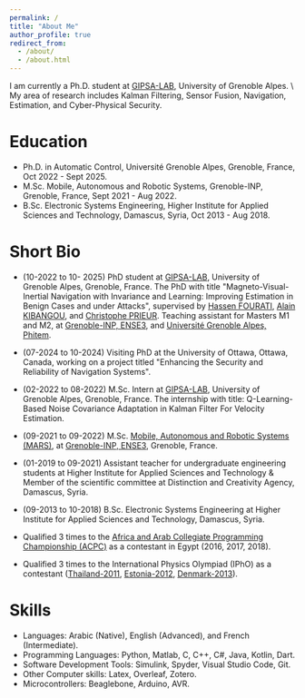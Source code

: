 ```yaml
---
permalink: /
title: "About Me"
author_profile: true
redirect_from: 
  - /about/
  - /about.html
---
```



I am currently a Ph.D. student at <a href="https://www.gipsa-lab.grenoble-inp.fr/en" target="_blank">GIPSA-LAB</a>,  University of Grenoble Alpes. \\
My area of research includes Kalman Filtering, Sensor Fusion, Navigation, Estimation, and Cyber-Physical Security.

Education
======
- Ph.D. in Automatic Control, Université Grenoble Alpes, Grenoble, France, Oct 2022 - Sept 2025.
- M.Sc. Mobile, Autonomous and Robotic Systems, Grenoble-INP, Grenoble, France, Sept 2021 - Aug 2022.
- B.Sc. Electronic Systems Engineering, Higher Institute for Applied Sciences and Technology, Damascus, Syria, Oct 2013 - Aug 2018.


Short Bio
======
- (10-2022 to 10- 2025)  PhD student at <a href="https://www.gipsa-lab.grenoble-inp.fr/en" target="_blank">GIPSA-LAB</a>, University of Grenoble Alpes, Grenoble, France.  The PhD with title "Magneto-Visual-Inertial Navigation with Invariance and Learning: Improving Estimation in Benign Cases and under Attacks", supervised by 
 <a href="https://scholar.google.fr/citations?user=sR1OVycAAAAJ&hl=fr" target="_blank">Hassen FOURATI</a>, <a href="https://www.gipsa-lab.grenoble-inp.fr/user/alain.kibangou" target="_blank">Alain KIBANGOU</a>, and <a href="https://www.gipsa-lab.grenoble-inp.fr/~christophe.prieur/" target="_blank">Christophe PRIEUR</a>. Teaching assistant for Masters M1 and M2, at <a href="https://ense3.grenoble-inp.fr/" target="_blank">Grenoble-INP, ENSE3</a>, and <a href="https://phitem.univ-grenoble-alpes.fr/" target="_blank">Université Grenoble Alpes, Phitem</a>.

- (07-2024 to 10-2024) Visiting PhD at the University of Ottawa, Ottawa, Canada, working on a project titled "Enhancing the Security and Reliability of Navigation Systems".

- (02-2022 to 08-2022) M.Sc. Intern at <a href="https://www.gipsa-lab.grenoble-inp.fr/en" target="_blank">GIPSA-LAB</a>, University of Grenoble Alpes, Grenoble, France. The internship with title:  Q-Learning-Based Noise Covariance
Adaptation in Kalman Filter For Velocity
Estimation.

- (09-2021 to 09-2022) M.Sc. <a href="https://ense3.grenoble-inp.fr/en/study-at-ense3/master-tsi-mobile-autonomous-and-robotic-systems-mars#page-presentation" target="_blank">Mobile, Autonomous and Robotic Systems (MARS)</a>, at <a href="https://ense3.grenoble-inp.fr/" target="_blank">Grenoble-INP, ENSE3</a>, Grenoble, France.

- (01-2019 to 09-2021) Assistant teacher for undergraduate engineering students at Higher Institute for Applied Sciences and Technology & Member of the scientific committee at Distinction and Creativity Agency, Damascus, Syria.

- (09-2013 to 10-2018) B.Sc. Electronic Systems Engineering at Higher Institute for Applied Sciences and Technology, Damascus, Syria.
- Qualified 3 times to the <a href="https://icpc.global/ICPCID/VOZEMJOHNMDG" target="_blank">Africa and Arab Collegiate Programming Championship (ACPC)</a>
 as a contestant in Egypt (2016, 2017, 2018).

- Qualified 3 times to the International Physics Olympiad (IPhO) as a contestant (<a href="/files/ipho2011.pdf" target="_blank">Thailand-2011</a>, <a href="/files/ipho2012.pdf" target="_blank">Estonia-2012</a>, <a href="/files/ipho2013.pdf" target="_blank">Denmark-2013</a>).

Skills
======
- Languages: Arabic (Native), English (Advanced), and French (Intermediate).
- Programming Languages: Python, Matlab, C, C++, C#, Java, Kotlin, Dart. 
- Software Development Tools: Simulink, Spyder, Visual Studio Code, Git.
- Other Computer skills: Latex, Overleaf, Zotero.
- Microcontrollers: Beaglebone, Arduino, AVR.